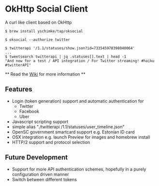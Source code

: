 # OkHttp Social Client

A curl like client based on OkHttp

```
$ brew install yschimke/tap/oksocial

$ oksocial --authorize twitter

$ twitterapi '/1.1/statuses/show.json?id=733545978398040064'
...
$ tweetsearch twitterapi | jq .statuses[].text | head -1
"And now for a test / API integration / For Twitter streaming! #haiku #twitterAPI"
``` 

** Read the [Wiki](https://github.com/yschimke/oksocial/wiki) for more information **

## Features

- Login (token generation) support and automatic authentication for
    - Twitter
    - Facebook
    - Uber
- Javascript scripting support
- simple alias "./twitterapi /1.1/statuses/user_timeline.json"
- OpenSC government smartcard support e.g. Estonian ID card
- OSX integration e.g. launch Preview for images and homebrew install
- HTTP/2 support and protocol selection

## Future Development

- Support for more API authentication schemes, hopefully in a purely configuration driven manner
- Switch between different tokens
